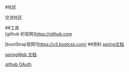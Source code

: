#社区

交流社区

##工具  
[github 的官网]https://github.com

[bootStrap官网1]https://v3.bootcss.com/
##资料
[spring文档](https://spring.io/guides)

[springWeb 文档](https://spring.io/guides/gs/serving-web-content/)

[github OAuth](https://developer.github.com/apps/building-github-apps/creating-a-github-app/)